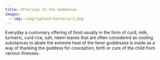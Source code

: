 ```yaml
---
title: Offerings to the Goddesses
images:
  - img: /img/typhoid-bacteria-2.png
---
```

Everyday a customary offering of food usually in the form of curd, milk, turmeric, curd rice, salt, neem leaves that are often considered as cooling substances to abate the extreme heat of the fever goddesses is made as a way of thanking the goddess for conception, birth or cure of the child from various illnesses.